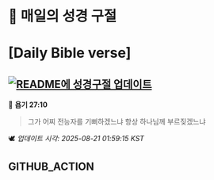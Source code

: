 # 🙏 매일의 성경 구절
# [Daily Bible verse]
## [![README에 성경구절 업데이트](https://github.com/DONGSUKA/first_test/actions/workflows/update-readme-bible.yml/badge.svg)](https://github.com/DONGSUKA/first_test/actions/workflows/update-readme-bible.yml)
<!-- START_BIBLE_VERSE -->
📖 **욥기 27:10**
> 그가 어찌 전능자를 기뻐하겠느냐 항상 하나님께 부르짖겠느냐

🕊️ _업데이트 시각: 2025-08-21 01:59:15 KST_
  <!-- END_BIBLE_VERSE -->
## GITHUB_ACTION
